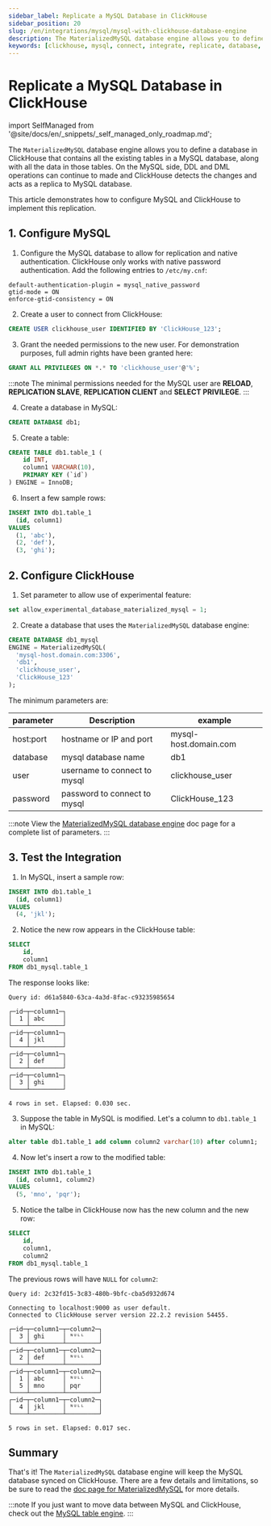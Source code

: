```yaml
---
sidebar_label: Replicate a MySQL Database in ClickHouse
sidebar_position: 20
slug: /en/integrations/mysql/mysql-with-clickhouse-database-engine
description: The MaterializedMySQL database engine allows you to define a database in ClickHouse that contains all the existing tables in a MySQL database, along with all the data in those tables.
keywords: [clickhouse, mysql, connect, integrate, replicate, database, MaterializedMySQL]
---
```


# Replicate a MySQL Database in ClickHouse

import SelfManaged from '@site/docs/en/_snippets/_self_managed_only_roadmap.md';

<SelfManaged />

The `MaterializedMySQL` database engine allows you to define a database in ClickHouse that contains all the existing tables in a MySQL database, along with all the data in those tables. On the MySQL side, DDL and DML operations can continue to made and ClickHouse detects the changes and acts as a replica to MySQL database.

This article demonstrates how to configure MySQL and ClickHouse to implement this replication.

## 1. Configure MySQL

1.  Configure the MySQL database to allow for replication and native authentication. ClickHouse only works with native password authentication. Add the following entries to `/etc/my.cnf`:
  ```
  default-authentication-plugin = mysql_native_password
  gtid-mode = ON
  enforce-gtid-consistency = ON
  ```

2. Create a user to connect from ClickHouse:
  ```sql
  CREATE USER clickhouse_user IDENTIFIED BY 'ClickHouse_123';
  ```

3. Grant the needed permissions to the new user. For demonstration purposes, full admin rights have been granted here:
  ```sql
  GRANT ALL PRIVILEGES ON *.* TO 'clickhouse_user'@'%';
  ```

  :::note
  The minimal permissions needed for the MySQL user are **RELOAD**, **REPLICATION SLAVE**, **REPLICATION CLIENT** and **SELECT PRIVILEGE**.
  :::

4.  Create a database in MySQL:
  ```sql
  CREATE DATABASE db1;
  ```

5. Create a table:
  ```sql
  CREATE TABLE db1.table_1 (
      id INT,
      column1 VARCHAR(10),
      PRIMARY KEY (`id`)
  ) ENGINE = InnoDB;
  ```

6. Insert a few sample rows:
  ```sql
  INSERT INTO db1.table_1
    (id, column1)
  VALUES
    (1, 'abc'),
    (2, 'def'),
    (3, 'ghi');
  ```

## 2. Configure ClickHouse

1. Set parameter to allow use of experimental feature:
  ```sql
  set allow_experimental_database_materialized_mysql = 1;
  ```

2. Create a database that uses the `MaterializedMySQL` database engine:
  ```sql
  CREATE DATABASE db1_mysql
  ENGINE = MaterializedMySQL(
    'mysql-host.domain.com:3306',
    'db1',
    'clickhouse_user',
    'ClickHouse_123'
  );
  ```

  The minimum parameters are:

  |parameter|Description                 |example              |
  |---------|----------------------------|---------------------|
  |host:port|hostname or IP and port     |mysql-host.domain.com|
  |database |mysql database name         |db1                  |
  |user     |username to connect to mysql|clickhouse_user    |
  |password |password to connect to mysql|ClickHouse_123       |

  :::note
  View the [MaterializedMySQL database engine](../../../engines/database-engines/materialized-mysql.md) doc page for a complete list of parameters.
  :::

## 3. Test the Integration

1. In MySQL, insert a sample row:
  ```sql
  INSERT INTO db1.table_1
    (id, column1)
  VALUES
    (4, 'jkl');
  ```

2. Notice the new row appears in the ClickHouse table:
  ```sql
  SELECT
      id,
      column1
  FROM db1_mysql.table_1
  ```

  The response looks like:
  ```response
  Query id: d61a5840-63ca-4a3d-8fac-c93235985654

  ┌─id─┬─column1─┐
  │  1 │ abc     │
  └────┴─────────┘
  ┌─id─┬─column1─┐
  │  4 │ jkl     │
  └────┴─────────┘
  ┌─id─┬─column1─┐
  │  2 │ def     │
  └────┴─────────┘
  ┌─id─┬─column1─┐
  │  3 │ ghi     │
  └────┴─────────┘

  4 rows in set. Elapsed: 0.030 sec.
  ```

3. Suppose the table in MySQL is modified. Let's a column to `db1.table_1` in MySQL:
  ```sql
  alter table db1.table_1 add column column2 varchar(10) after column1;
  ```

4. Now let's insert a row to the modified table:
  ```sql
  INSERT INTO db1.table_1
    (id, column1, column2)
  VALUES
    (5, 'mno', 'pqr');
  ```

5. Notice the talbe in ClickHouse now has the new column and the new row:
  ```sql
  SELECT
      id,
      column1,
      column2
  FROM db1_mysql.table_1
  ```

  The previous rows will have `NULL` for `column2`:
  ```response
  Query id: 2c32fd15-3c83-480b-9bfc-cba5d932d674

  Connecting to localhost:9000 as user default.
  Connected to ClickHouse server version 22.2.2 revision 54455.

  ┌─id─┬─column1─┬─column2─┐
  │  3 │ ghi     │ ᴺᵁᴸᴸ    │
  └────┴─────────┴─────────┘
  ┌─id─┬─column1─┬─column2─┐
  │  2 │ def     │ ᴺᵁᴸᴸ    │
  └────┴─────────┴─────────┘
  ┌─id─┬─column1─┬─column2─┐
  │  1 │ abc     │ ᴺᵁᴸᴸ    │
  │  5 │ mno     │ pqr     │
  └────┴─────────┴─────────┘
  ┌─id─┬─column1─┬─column2─┐
  │  4 │ jkl     │ ᴺᵁᴸᴸ    │
  └────┴─────────┴─────────┘

  5 rows in set. Elapsed: 0.017 sec.
  ```


## Summary

That's it! The `MaterializedMySQL` database engine will keep the MySQL database synced on ClickHouse. There are a few details and limitations, so be sure to read the [doc page for MaterializedMySQL](../../../engines/database-engines/materialized-mysql.md) for more details.


:::note
If you just want to move data between MySQL and ClickHouse, check out the [MySQL table engine](./mysql-with-clickhouse.md).
:::

